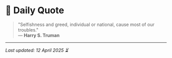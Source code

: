 # 📜 Daily Quote

> "Selfishness and greed, individual or national, cause most of our troubles."  
> — **Harry S. Truman**

---

_Last updated: 12 April 2025 ⏳_
